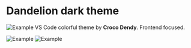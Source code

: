 # Dandelion dark theme

![Example](assets/hello.png)
VS Code colorful theme by **Croco Dendy**.
Frontend focused.

![Example](assets/shot1.png)
![Example](assets/shot2.png)
